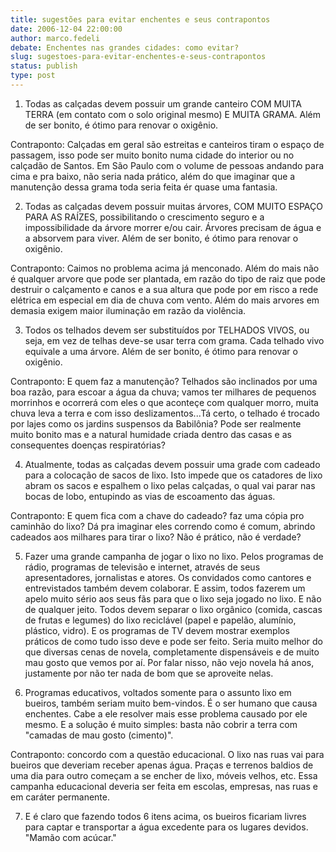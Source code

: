 ```yaml
---
title: sugestões para evitar enchentes e seus contrapontos
date: 2006-12-04 22:00:00
author: marco.fedeli
debate: Enchentes nas grandes cidades: como evitar?
slug: sugestoes-para-evitar-enchentes-e-seus-contrapontos
status: publish 
type: post
---
```


1) Todas as calçadas devem possuir um grande canteiro COM MUITA TERRA (em contato com o solo original mesmo) E MUITA GRAMA. Além de ser bonito, é ótimo para renovar o oxigênio.   

Contraponto: Calçadas em geral são estreitas e canteiros tiram o espaço de passagem, isso pode ser muito bonito numa cidade do interior ou no calçadão de Santos. Em São Paulo com o volume de pessoas andando para cima e pra baixo, não seria nada prático, além do que imaginar que a manutenção dessa grama toda seria feita ér quase uma fantasia.  

  

2) Todas as calçadas devem possuir muitas árvores, COM MUITO ESPAÇO PARA AS RAÍZES, possibilitando o crescimento seguro e a impossibilidade da árvore morrer e/ou cair. Árvores precisam de água e a absorvem para viver. Além de ser bonito, é ótimo para renovar o oxigênio.   

Contraponto: Caimos no problema acima já menconado. Além do mais não é qualquer arvore que pode ser plantada, em razão do tipo de raiz que pode destruir o calçamento e canos e a sua altura que pode por em risco a rede elétrica em especial em dia de chuva com vento. Além do mais arvores em demasia exigem maior iluminação em razão da violência.  

  

3) Todos os telhados devem ser substituídos por TELHADOS VIVOS, ou seja, em vez de telhas deve-se usar terra com grama. Cada telhado vivo equivale a uma árvore. Além de ser bonito, é ótimo para renovar o oxigênio.   

Contraponto: E quem faz a manutenção? Telhados são inclinados por uma boa razão, para escoar a água da chuva; vamos ter milhares de pequenos morrinhos e ocorrerá com eles o que aconteçe com qualquer morro, muita chuva leva a terra e com isso deslizamentos...Tá certo, o telhado é trocado por lajes como os jardins suspensos da Babilônia? Pode ser realmente muito bonito mas e a natural humidade criada dentro das casas e as consequentes doenças respiratórias?  

  

4) Atualmente, todas as calçadas devem possuir uma grade com cadeado para a colocação de sacos de lixo. Isto impede que os catadores de lixo abram os sacos e espalhem o lixo pelas calçadas, o qual vai parar nas bocas de lobo, entupindo as vias de escoamento das águas.   

Contraponto: E quem fica com a chave do cadeado? faz uma cópia pro caminhão do lixo? Dá pra imaginar eles correndo como é comum, abrindo cadeados aos milhares para tirar o lixo? Não é prático, não é verdade?  

  

5) Fazer uma grande campanha de jogar o lixo no lixo. Pelos programas de rádio, programas de televisão e internet, através de seus apresentadores, jornalistas e atores. Os convidados como cantores e entrevistados também devem colaborar. E assim, todos fazerem um apelo muito sério aos seus fãs para que o lixo seja jogado no lixo. E não de qualquer jeito. Todos devem separar o lixo orgânico (comida, cascas de frutas e legumes) do lixo reciclável (papel e papelão, alumínio, plástico, vidro). E os programas de TV devem mostrar exemplos práticos de como tudo isso deve e pode ser feito. Seria muito melhor do que diversas cenas de novela, completamente dispensáveis e de muito mau gosto que vemos por aí. Por falar nisso, não vejo novela há anos, justamente por não ter nada de bom que se aproveite nelas.   

6) Programas educativos, voltados somente para o assunto lixo em bueiros, também seriam muito bem-vindos. É o ser humano que causa enchentes. Cabe a ele resolver mais esse problema causado por ele mesmo. E a solução é muito simples: basta não cobrir a terra com "camadas de mau gosto (cimento)".   

Contraponto: concordo com a questão educacional. O lixo nas ruas vai para bueiros que deveriam receber apenas água. Praças e terrenos baldios de uma dia para outro começam a se encher de lixo, móveis velhos, etc. Essa campanha educacional deveria ser feita em escolas, empresas, nas ruas e em caráter permanente.  

  

7) E é claro que fazendo todos 6 itens acima, os bueiros ficariam livres para captar e transportar a água excedente para os lugares devidos. "Mamão com acúcar."
